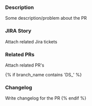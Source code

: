 ### Description 
Some description/problem about the PR

### JIRA Story
Attach related Jira tickets

### Related PRs
Attach related PR's

{% if branch_name contains 'DS_' %}
### Changelog
Write changelog for the PR
{% endif %}
